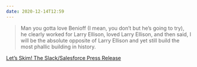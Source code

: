 ```yaml
---
date: 2020-12-14T12:59
---
```


> Man you gotta love Benioff (I mean, you don’t but he’s going to try), he clearly worked for Larry Ellison, loved Larry Ellison, and then said, I will be the absolute opposite of Larry Ellison and yet still build the most phallic building in history.

[Let’s Skim! The Slack/Salesforce Press Release ](https://ftrain.medium.com/lets-skim-the-slack-salesforce-press-release-22e941ddc1e0)
